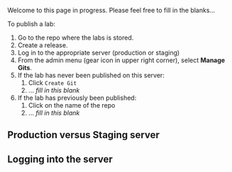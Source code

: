 Welcome to this page in progress. Please feel free to fill in the blanks...

To publish a lab:

  1. Go to the repo where the labs is stored.
  1. Create a release.
  1. Log in to the appropriate server (production or staging)
  1. From the admin menu (gear icon in upper right corner), select **Manage Gits**.
  1. If the lab has never been published on this server:
     1. Click `Create Git`
     1. ... <i>fill in this blank</i>
  1. If the lab has previously been published:
     1. Click on the name of the repo
     1.  ... <i>fill in this blank</i>



## Production versus Staging server


## Logging into the server



